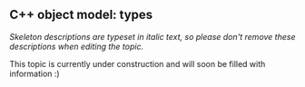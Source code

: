 ## C++ object model: types

_Skeleton descriptions are typeset in italic text,_
_so please don't remove these descriptions when editing the topic._

This topic is currently under construction and will soon be filled with information :)
